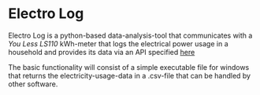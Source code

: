 # __Electro Log__

Electro Log is a python-based data-analysis-tool that communicates with a *You Less LS110* kWh-meter that logs the electrical power usage in a household and provides its data via an API specified [here](http://wiki.td-er.nl/index.php?title=YouLess)

The basic functionality will consist of a simple executable file for windows that returns the electricity-usage-data in a .csv-file that can be handled by other software.
